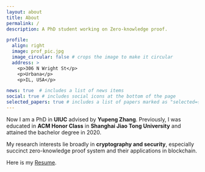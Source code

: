 ```yaml
---
layout: about
title: About
permalink: /
description: A PhD student working on Zero-knowledge proof.

profile:
  align: right
  image: prof_pic.jpg
  image_circular: false # crops the image to make it circular
  address: >
    <p>306 N Wright St</p>
    <p>Urbana</p>
    <p>IL, USA</p>

news: true  # includes a list of news items
social: true # includes social icons at the bottom of the page
selected_papers: true # includes a list of papers marked as "selected={true}"
---
```


Now I am a PhD in **UIUC** advised by **Yupeng Zhang**. Previously, I was educated in **ACM Honor Class** in **Shanghai Jiao Tong University** and attained the bachelor degree in 2020.

My research interests lie broadly in **cryptography and security**, especially succinct zero-knowledge proof system and their applications in blockchain.

Here is my [Resume](https://liutianyi.site/assets/pdf/tianyi_resume.pdf).
